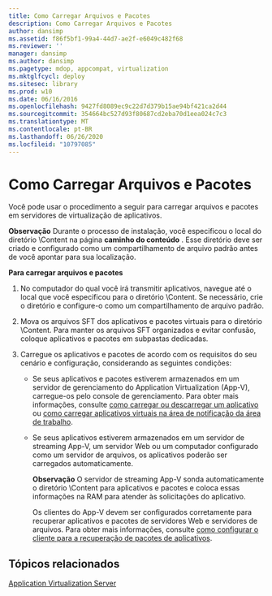 ```yaml
---
title: Como Carregar Arquivos e Pacotes
description: Como Carregar Arquivos e Pacotes
author: dansimp
ms.assetid: f86f5bf1-99a4-44d7-ae2f-e6049c482f68
ms.reviewer: ''
manager: dansimp
ms.author: dansimp
ms.pagetype: mdop, appcompat, virtualization
ms.mktglfcycl: deploy
ms.sitesec: library
ms.prod: w10
ms.date: 06/16/2016
ms.openlocfilehash: 9427fd8089ec9c22d7d379b15ae94bf421ca2d44
ms.sourcegitcommit: 354664bc527d93f80687cd2eba70d1eea024c7c3
ms.translationtype: MT
ms.contentlocale: pt-BR
ms.lasthandoff: 06/26/2020
ms.locfileid: "10797085"
---
```

# Como Carregar Arquivos e Pacotes


Você pode usar o procedimento a seguir para carregar arquivos e pacotes em servidores de virtualização de aplicativos.

**Observação**  Durante o processo de instalação, você especificou o local do diretório \\Content na página **caminho do conteúdo** . Esse diretório deve ser criado e configurado como um compartilhamento de arquivo padrão antes de você apontar para sua localização.

 

**Para carregar arquivos e pacotes**

1.  No computador do qual você irá transmitir aplicativos, navegue até o local que você especificou para o diretório \\Content. Se necessário, crie o diretório e configure-o como um compartilhamento de arquivo padrão.

2.  Mova os arquivos SFT dos aplicativos e pacotes virtuais para o diretório \\Content. Para manter os arquivos SFT organizados e evitar confusão, coloque aplicativos e pacotes em subpastas dedicadas.

3.  Carregue os aplicativos e pacotes de acordo com os requisitos do seu cenário e configuração, considerando as seguintes condições:

    -   Se seus aplicativos e pacotes estiverem armazenados em um servidor de gerenciamento do Application Virtualization (App-V), carregue-os pelo console de gerenciamento. Para obter mais informações, consulte [como carregar ou descarregar um aplicativo](how-to-load-or-unload-an-application.md) ou [como carregar aplicativos virtuais na área de notificação da área de trabalho](how-to-load-virtual-applications-from-the-desktop-notification-area.md).

    -   Se seus aplicativos estiverem armazenados em um servidor de streaming App-V, um servidor Web ou um computador configurado como um servidor de arquivos, os aplicativos poderão ser carregados automaticamente.

        **Observação**  O servidor de streaming App-V sonda automaticamente o diretório \\Content para aplicativos e pacotes e coloca essas informações na RAM para atender às solicitações do aplicativo.

        Os clientes do App-V devem ser configurados corretamente para recuperar aplicativos e pacotes de servidores Web e servidores de arquivos. Para obter mais informações, consulte [como configurar o cliente para a recuperação de pacotes de aplicativos](how-to-configure-the-client-for-application-package-retrieval.md).

         

## Tópicos relacionados


[Application Virtualization Server](application-virtualization-server.md)

 

 






